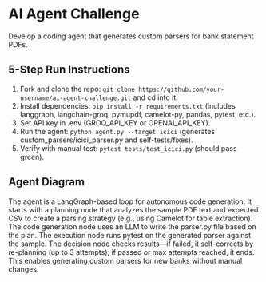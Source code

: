 # AI Agent Challenge

Develop a coding agent that generates custom parsers for bank statement PDFs.

## 5-Step Run Instructions

1. Fork and clone the repo: `git clone https://github.com/your-username/ai-agent-challenge.git` and cd into it.
2. Install dependencies: `pip install -r requirements.txt` (includes langgraph, langchain-groq, pymupdf, camelot-py, pandas, pytest, etc.).
3. Set API key in .env (GROQ_API_KEY or OPENAI_API_KEY).
4. Run the agent: `python agent.py --target icici` (generates custom_parsers/icici_parser.py and self-tests/fixes).
5. Verify with manual test: `pytest tests/test_icici.py` (should pass green).

## Agent Diagram

The agent is a LangGraph-based loop for autonomous code generation: It starts with a planning node that analyzes the sample PDF text and expected CSV to create a parsing strategy (e.g., using Camelot for table extraction). The code generation node uses an LLM to write the parser.py file based on the plan. The execution node runs pytest on the generated parser against the sample. The decision node checks results—if failed, it self-corrects by re-planning (up to 3 attempts); if passed or max attempts reached, it ends. This enables generating custom parsers for new banks without manual changes.
